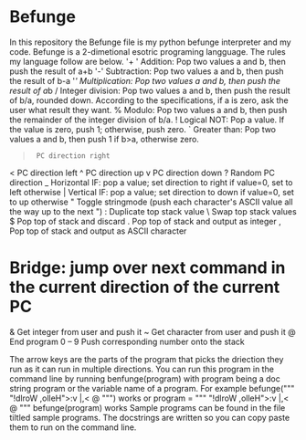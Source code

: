 # Befunge
In this repository the Befunge file is my python befunge interpreter and my code. Befunge is a 2-dimetional esotric programing langguage. The rules my language follow are below. 
'+	'   Addition: Pop two values a and b, then push the result of a+b
'-'	   Subtraction: Pop two values a and b, then push the result of b-a
'*'	   Multiplication: Pop two values a and b, then push the result of a*b
/	   Integer division: Pop two values a and b, then push the result of b/a, rounded down. According to the specifications, if a is zero, ask the user what result            they want.
%	   Modulo: Pop two values a and b, then push the remainder of the integer division of b/a.
!	   Logical NOT: Pop a value. If the value is zero, push 1; otherwise, push zero.
`	   Greater than: Pop two values a and b, then push 1 if b>a, otherwise zero.
>	   PC direction right
<	   PC direction left
^	   PC direction up
v	   PC direction down
?	   Random PC direction
_	   Horizontal IF: pop a value; set direction to right if value=0, set to left otherwise
|	   Vertical IF: pop a value; set direction to down if value=0, set to up otherwise
\"	 Toggle stringmode (push each character's ASCII value all the way up to the next ")
:	   Duplicate top stack value
\	   Swap top stack values
$	   Pop top of stack and discard
.	   Pop top of stack and output as integer
,	   Pop top of stack and output as ASCII character
#	   Bridge: jump over next command in the current direction of the current PC
&	   Get integer from user and push it
~	   Get character from user and push it
@	   End program
0 – 9	 Push corresponding number onto the stack

The arrow keys are the parts of the program that picks the driection they run as it can run in multiple directions.
You can run this program in the command line by running benfunge(program) with program being a doc string program or the variable name of a program. For example befunge(""" "!dlroW ,olleH">:v
                |,<
                @  """) works or program = """ "!dlroW ,olleH">:v
                |,<
                @  """    befunge(program) works
Sample programs can be found in the file tiltled sample programs. The docstrings are written so you can copy paste them to run on the command line.
